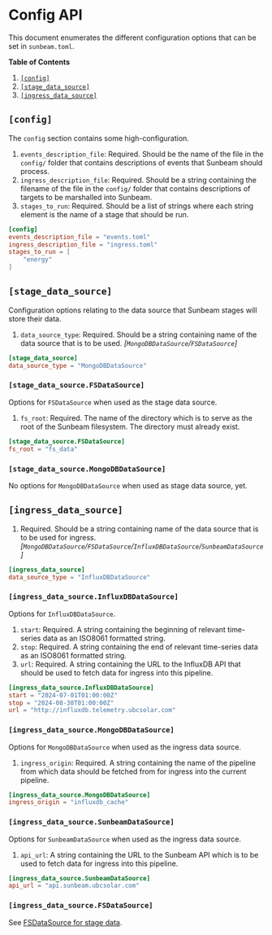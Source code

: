 # Config API

This document enumerates the different configuration options that can be set in `sunbeam.toml`.

**Table of Contents**
1. [`[config]`](#config)
2. [`[stage_data_source]`](#stage_data_source)
3. [`[ingress_data_source]`](#ingress_data_source)

## `[config]`

The `config` section contains some high-configuration.

1. `events_description_file`: Required. Should be the name of the file in the `config/` folder that contains descriptions of events that Sunbeam should process.
2. `ingress_description_file`: Required. Should be a string containing the filename of the file in the `config/` folder that contains descriptions of targets to be marshalled into Sunbeam.
3. `stages_to_run`: Required. Should be a list of strings where each string element is the name of a stage that should be run. 

```toml
[config]
events_description_file = "events.toml"
ingress_description_file = "ingress.toml"
stages_to_run = [
    "energy"
]
```


## `[stage_data_source]`

Configuration options relating to the data source that Sunbeam stages will store their data.

1. `data_source_type`: Required. Should be a string containing name of the data source that is to be used. _[`MongoDBDataSource`/`FSDataSource`]_

```toml
[stage_data_source]
data_source_type = "MongoDBDataSource"
```


### `[stage_data_source.FSDataSource]`

Options for `FSDataSource` when used as the stage data source.

1. `fs_root`: Required. The name of the directory which is to serve as the root of the Sunbeam filesystem. The directory must already exist.

```toml
[stage_data_source.FSDataSource]
fs_root = "fs_data"
```


### `[stage_data_source.MongoDBDataSource]`

No options for `MongoDBDataSource` when used as stage data source, yet.

## `[ingress_data_source]`

1. Required. Should be a string containing name of the data source that is to be used for ingress. _[`MongoDBDataSource`/`FSDataSource`/`InfluxDBDataSource`/`SunbeamDataSource`]_


```toml
[ingress_data_source]
data_source_type = "InfluxDBDataSource"
```


### `[ingress_data_source.InfluxDBDataSource]`

Options for `InfluxDBDataSource`.

1. `start`: Required. A string containing the beginning of relevant time-series data as an ISO8061 formatted string.
2. `stop`: Required. A string containing the end of relevant time-series data as an ISO8061 formatted string.
3. `url`: Required. A string containing the URL to the InfluxDB API that should be used to fetch data for ingress into this pipeline.
```toml
[ingress_data_source.InfluxDBDataSource]
start = "2024-07-01T01:00:00Z"
stop = "2024-08-30T01:00:00Z"
url = "http://influxdb.telemetry.ubcsolar.com"
```


### `[ingress_data_source.MongoDBDataSource]`

Options for `MongoDBDataSource` when used as the ingress data source.

1. `ingress_origin`: Required. A string containing the name of the pipeline from which data should be fetched from for ingress into the current pipeline. 

```toml
[ingress_data_source.MongoDBDataSource]
ingress_origin = "influxdb_cache"
```

### `[ingress_data_source.SunbeamDataSource]`

Options for `SunbeamDataSource` when used as the ingress data source.

1. `api_url`: A string containing the URL to the Sunbeam API which is to be used to fetch data for ingress into this pipeline.

```toml
[ingress_data_source.SunbeamDataSource]
api_url = "api.sunbeam.ubcsolar.com"
```


### `[ingress_data_source.FSDataSource]`

See [FSDataSource for stage data](#stage_data_sourcefsdatasource).

